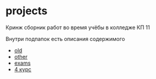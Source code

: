 # projects

Кринж сборник работ во время учёбы в колледже КП 11

Внутри подпапок есть описания содержимого

- [old](./old/README.md)
- [other](./other/README.md)
- [exams](./exams/README.md)
- [4 курс](./course-4/README.md)
